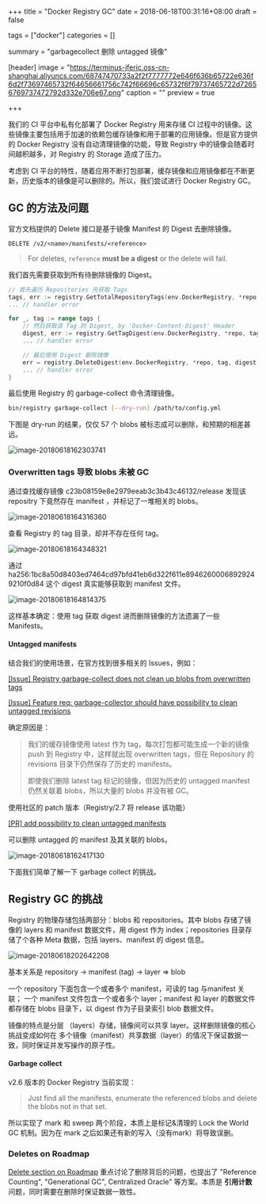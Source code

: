 +++
title = "Docker Registry GC"
date = 2018-06-18T00:31:16+08:00
draft = false

tags = ["docker"]
categories = []

summary = "garbagecollect 删除 untagged 镜像"

[header]
image = "https://terminus-jferic.oss-cn-shanghai.aliyuncs.com/68747470733a2f2f7777772e646f636b65722e636f6d2f73697465732f64656661756c742f66696c65732f6f79737465722d72656769737472792d332e706e67.png"
caption = ""
preview = true

+++

我们的 CI 平台中私有化部署了 Docker Registry 用来存储 CI 过程中的镜像。这些镜像主要包括用于加速的依赖包缓存镜像和用于部署的应用镜像。但是官方提供的 Docker Registry 没有自动清理镜像的功能，导致 Registry 中的镜像会随着时间越积越多，对 Registry 的 Storage 造成了压力。

考虑到 CI 平台的特性，随着应用不断打包部署，缓存镜像和应用镜像都在不断更新，历史版本的镜像是可以删除的。所以，我们尝试进行 Docker Registry GC。

## GC 的方法及问题
官方文档提供的 Delete 接口是基于镜像 Manifest 的 Digest 去删除镜像。

```http
DELETE /v2/<name>/manifests/<reference>
```

> For deletes, `reference` **must be a digest** or the delete will fail.

我们首先需要获取到所有待删除镜像的 Digest。

```go
// 首先遍历 Repositories 先获取 Tags
tags, err := registry.GetTotalRepositoryTags(env.DockerRegistry, *repo, *outputFile, env.TagsIncludes...)
... // handler error

for _, tag := range tags {
	// 然后获取该 Tag 的 Digest, by 'Docker-Content-Digest' Header
	digest, err := registry.GetTagDigest(env.DockerRegistry, *repo, tag)
	... // handler error

	// 最后使用 Digest 删除镜像
	err = registry.DeleteDigest(env.DockerRegistry, *repo, tag, digest)
	... // handler error
}
```

最后使用 Registry 的 garbage-collect 命令清理镜像。

```bash
bin/registry garbage-collect [--dry-run] /path/to/config.yml
```

下图是 dry-run 的结果，仅仅 57 个 blobs 被标志成可以删除，和预期的相差甚远。

![image-20180618162303741](https://terminus-jferic.oss-cn-shanghai.aliyuncs.com/image-20180618162303741.png)



### Overwritten tags 导致 blobs 未被 GC  

通过查找缓存镜像 c23b08159e8e2979eeab3c3b43c46132/release 发现该 repositry 下竟然存在 manifest ，并标记了一堆相关的 blobs。

![image-20180618164316360](https://terminus-jferic.oss-cn-shanghai.aliyuncs.com/image-20180618164316360.png)

查看 Registry 的 tag 目录，却并不存在任何 tag。

![image-20180618164348321](https://terminus-jferic.oss-cn-shanghai.aliyuncs.com/image-20180618164348321.png)

通过 ha256:1bc8a50d8403ed7464cd97bfd41eb6d322f611e89462600068929249210f0d84 这个 digest 真实能够获取到 manifest 文件。

![image-20180618164814375](https://terminus-jferic.oss-cn-shanghai.aliyuncs.com/image-20180618164814375.png)

这样基本确定：使用 tag 获取 digest 进而删除镜像的方法遗漏了一些 Manifests。

#### Untagged manifests

结合我们的使用场景，在官方找到很多相关的 Issues，例如：

[[Issue] Registry garbage-collect does not clean up blobs from overwritten tags](https://github.com/docker/distribution/issues/2212)

[[Issue] Feature req: garbage-collector should have possibility to clean untagged revisions](https://github.com/docker/distribution/issues/2301)

确定原因是：

> 我们的缓存镜像使用 latest 作为 tag，每次打包都可能生成一个新的镜像 push 到 Registry 中，这样就出现 overwritten tags，但在 Repository 的 revisions 目录下仍然保存了历史的 manifests。
>
> 即使我们删除 latest tag 标记的镜像，但因为历史的 untagged manifest 仍然关联着 blobs，所以大量的 blobs 并没有被 GC。

使用社区的 patch 版本（Registry/2.7 将  release 该功能）

[[PR] add possibility to clean untagged manifests](https://github.com/docker/distribution/pull/2302)

可以删除 untagged 的 manifest 及其关联的 blobs。

![image-20180618162417130](https://terminus-jferic.oss-cn-shanghai.aliyuncs.com/image-20180618162303741.png)

下面我们简单了解一下 garbage collect 的挑战。

## Registry GC 的挑战

Registry 的物理存储包括两部分：blobs 和 repositories。其中 blobs 存储了镜像的 layers 和 manifest 数据文件，用 digest 作为 index；repositories 目录存储了个各种 Meta 数据，包括 layers、manifest 的 digest 信息。

![image-20180618202642208](https://terminus-jferic.oss-cn-shanghai.aliyuncs.com/image-20180618202642208.png)

基本关系是 repository -> manifest (tag)  -> layer => blob

一个 repository 下面包含一个或者多个 manifest，可读的 tag 与manifest 关联； 一个 manifest 文件包含一个或者多个 layer；manifest 和 layer 的数据文件都存储在 blobs 目录下，以 digest 作为子目录索引 blob 数据文件。

镜像的特点是分层 （layers）存储，镜像间可以共享 layer。这样删除镜像的核心挑战变成如何在 多个镜像（manifest）共享数据（layer）的情况下保证数据一致，同时保证并发写操作的原子性。

#### Garbage collect

v2.6 版本的 Docker Registry 当前实现：

> Just find all the manifests, enumerate the referenced blobs and delete the blobs not in that set.

所以实现了 mark 和 sweep 两个阶段，本质上是标记&清理的 Lock the World GC 机制。因为在 mark 之后如果还有新的写入（没有mark）将导致误删。

### Deletes on Roadmap

[Delete section on Roadmap](https://github.com/docker/distribution/blob/master/ROADMAP.md#deletes) 重点讨论了删除背后的问题，也提出了 "Reference Counting", "Generational GC", Centralized Oracle" 等方案。本质是 **引用计数**  问题，同时需要在删除时保证数据一致性。